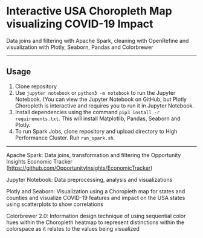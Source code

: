 # Interactive USA Choropleth Map visualizing COVID-19 Impact

Data joins and filtering with Apache Spark, cleaning with OpenRefine and visualization with Plotly, Seaborn, Pandas and Colorbrewer

--------------------------------------------------------------------------------------------
## Usage

1. Clone repository
2. Use `jupyter notebook` or `python3 -m notebook` to run the Jupyter Notebook. (You can view the Jupyter Notebook on GitHub, but Plotly Choropleth is interactive and requires you to run it in Jupyter Notebook.
3. Install dependencies using the command `pip3 install -r requirements.txt`. This will install Matplotlib, Pandas, Seaborn and Plotly. 
4. To run Spark Jobs, clone repository and upload directory to High Performance Cluster. Run `run_spark.sh`. 

--------------------------------------------------------------------------------------------

Apache Spark: Data joins, transformation and filtering the Opportunity Insights Economic Tracker (https://github.com/OpportunityInsights/EconomicTracker)

Jupyter Notebook: Data preprocessing, analysis and visualizations

Plotly and Seaborn: Visualization using a Choropleth map for states and counties and visualize COVID-19 features and impact on the USA states using scatterplots to show correlations 

Colorbrewer 2.0: Information design technique of using sequential color hues within the Choropleth heatmap to represent distinctions within the
colorspace as it relates to the values being visualized
